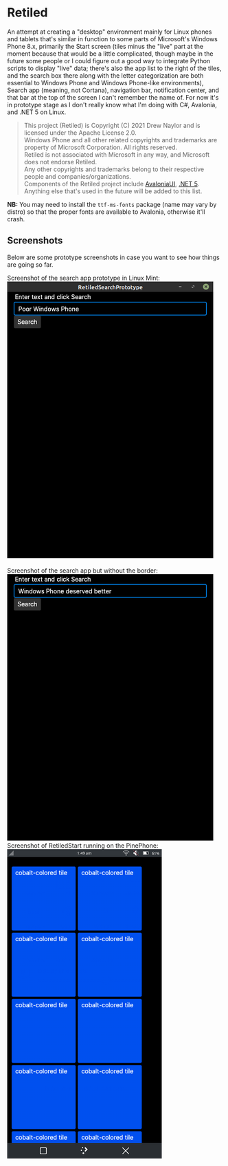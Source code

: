 # Retiled

An attempt at creating a "desktop" environment mainly for Linux phones and tablets that's similar in function to some parts of Microsoft's Windows Phone 8.x, primarily the Start screen (tiles minus the "live" part at the moment because that would be a little complicated, though maybe in the future some people or I could figure out a good way to integrate Python scripts to display "live" data; there's also the app list to the right of the tiles, and the search box there along with the letter categorization are both essential to Windows Phone and Windows Phone-like environments), Search app (meaning, not Cortana), navigation bar, notification center, and that bar at the top of the screen I can't remember the name of. For now it's in prototype stage as I don't really know what I'm doing with C#, Avalonia, and .NET 5 on Linux.

>This project (Retiled) is Copyright (C) 2021 Drew Naylor and is licensed under the Apache License 2.0.<br>
Windows Phone and all other related copyrights and trademarks are property of Microsoft Corporation. All rights reserved.<br>
Retiled is not associated with Microsoft in any way, and Microsoft does not endorse Retiled.<br>
Any other copyrights and trademarks belong to their respective people and companies/organizations.<br>
Components of the Retiled project include [AvaloniaUI](https://avaloniaui.net/), [.NET 5](https://docs.microsoft.com/en-us/dotnet/core/dotnet-five). Anything else that's used in the future will be added to this list.

**NB:** You may need to install the `ttf-ms-fonts` package (name may vary by distro) so that the proper fonts are available to Avalonia, otherwise it'll crash.

## Screenshots
Below are some prototype screenshots in case you want to see how things are going so far.

Screenshot of the search app prototype in Linux Mint:<br>
![](/docs/images/search-prototype.png?raw=true)<br>
<br>
Screenshot of the search app but without the border:<br>
![](/docs/images/search-prototype-no-border.png?raw=true)
<br>
Screenshot of RetiledStart running on the PinePhone:<br>
![](/docs/images/retiledstart-running-on-pinephone.png?raw=true)
